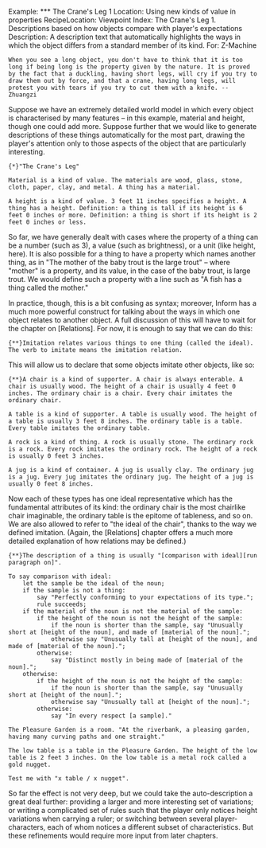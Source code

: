 Example: *** The Crane's Leg 1
Location: Using new kinds of value in properties
RecipeLocation: Viewpoint
Index: The Crane's Leg 1. Descriptions based on how objects compare with player's expectations
Description: A description text that automatically highlights the ways in which the object differs from a standard member of its kind.
For: Z-Machine

  

``` inform7
When you see a long object, you don't have to think that it is too long if being long is the property given by the nature. It is proved by the fact that a duckling, having short legs, will cry if you try to draw them out by force, and that a crane, having long legs, will protest you with tears if you try to cut them with a knife. -- Zhuangzi
```

  
Suppose we have an extremely detailed world model in which every object is characterised by many features – in this example, material and height, though one could add more. Suppose further that we would like to generate descriptions of these things automatically for the most part, drawing the player's attention only to those aspects of the object that are particularly interesting.

  

``` inform7
{*}"The Crane's Leg"

Material is a kind of value. The materials are wood, glass, stone, cloth, paper, clay, and metal. A thing has a material.

A height is a kind of value. 3 feet 11 inches specifies a height. A thing has a height. Definition: a thing is tall if its height is 6 feet 0 inches or more. Definition: a thing is short if its height is 2 feet 0 inches or less.
```

  
So far, we have generally dealt with cases where the property of a thing can be a number (such as 3), a value (such as brightness), or a unit (like height, here). It is also possible for a thing to have a property which names another thing, as in "The mother of the baby trout is the large trout" – where "mother" is a property, and its value, in the case of the baby trout, is large trout. We would define such a property with a line such as "A fish has a thing called the mother."

  
In practice, though, this is a bit confusing as syntax; moreover, Inform has a much more powerful construct for talking about the ways in which one object relates to another object. A full discussion of this will have to wait for the chapter on [Relations]. For now, it is enough to say that we can do this:

  

``` inform7
{**}Imitation relates various things to one thing (called the ideal). The verb to imitate means the imitation relation.
```

  
This will allow us to declare that some objects imitate other objects, like so:

  

``` inform7
{**}A chair is a kind of supporter. A chair is always enterable. A chair is usually wood. The height of a chair is usually 4 feet 0 inches. The ordinary chair is a chair. Every chair imitates the ordinary chair.

A table is a kind of supporter. A table is usually wood. The height of a table is usually 3 feet 8 inches. The ordinary table is a table. Every table imitates the ordinary table.

A rock is a kind of thing. A rock is usually stone. The ordinary rock is a rock. Every rock imitates the ordinary rock. The height of a rock is usually 0 feet 3 inches.

A jug is a kind of container. A jug is usually clay. The ordinary jug is a jug. Every jug imitates the ordinary jug. The height of a jug is usually 0 feet 8 inches.
```

  
Now each of these types has one ideal representative which has the fundamental attributes of its kind: the ordinary chair is the most chairlike chair imaginable, the ordinary table is the epitome of tableness, and so on. We are also allowed to refer to "the ideal of the chair", thanks to the way we defined imitation. (Again, the [Relations] chapter offers a much more detailed explanation of how relations may be defined.)

  

``` inform7
{**}The description of a thing is usually "[comparison with ideal][run paragraph on]".

To say comparison with ideal:
	let the sample be the ideal of the noun;
	if the sample is not a thing:
		say "Perfectly conforming to your expectations of its type.";
		rule succeeds;
	if the material of the noun is not the material of the sample:
		if the height of the noun is not the height of the sample:
			if the noun is shorter than the sample, say "Unusually short at [height of the noun], and made of [material of the noun].";
			otherwise say "Unusually tall at [height of the noun], and made of [material of the noun].";
		otherwise:
			say "Distinct mostly in being made of [material of the noun].";
	otherwise:
		if the height of the noun is not the height of the sample:
			if the noun is shorter than the sample, say "Unusually short at [height of the noun].";
			otherwise say "Unusually tall at [height of the noun].";
		otherwise:
			say "In every respect [a sample]."

The Pleasure Garden is a room. "At the riverbank, a pleasing garden, having many curving paths and one straight."

The low table is a table in the Pleasure Garden. The height of the low table is 2 feet 3 inches. On the low table is a metal rock called a gold nugget.

Test me with "x table / x nugget".
```

  
So far the effect is not very deep, but we could take the auto-description a great deal further: providing a larger and more interesting set of variations; or writing a complicated set of rules such that the player only notices height variations when carrying a ruler; or switching between several player-characters, each of whom notices a different subset of characteristics. But these refinements would require more input from later chapters.

